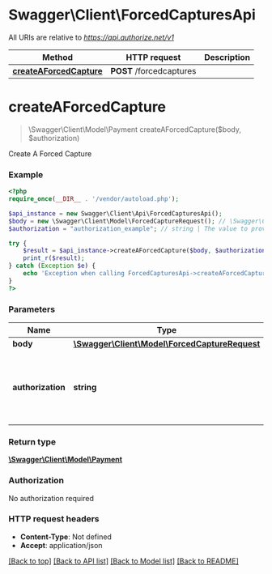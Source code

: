 # Swagger\Client\ForcedCapturesApi

All URIs are relative to *https://api.authorize.net/v1*

Method | HTTP request | Description
------------- | ------------- | -------------
[**createAForcedCapture**](ForcedCapturesApi.md#createAForcedCapture) | **POST** /forcedcaptures | 


# **createAForcedCapture**
> \Swagger\Client\Model\Payment createAForcedCapture($body, $authorization)



Create A Forced Capture

### Example
```php
<?php
require_once(__DIR__ . '/vendor/autoload.php');

$api_instance = new Swagger\Client\Api\ForcedCapturesApi();
$body = new \Swagger\Client\Model\ForcedCaptureRequest(); // \Swagger\Client\Model\ForcedCaptureRequest | 
$authorization = "authorization_example"; // string | The value to provide in the Authorization header of ANET API request

try {
    $result = $api_instance->createAForcedCapture($body, $authorization);
    print_r($result);
} catch (Exception $e) {
    echo 'Exception when calling ForcedCapturesApi->createAForcedCapture: ', $e->getMessage(), PHP_EOL;
}
?>
```

### Parameters

Name | Type | Description  | Notes
------------- | ------------- | ------------- | -------------
 **body** | [**\Swagger\Client\Model\ForcedCaptureRequest**](../Model/ForcedCaptureRequest.md)|  |
 **authorization** | **string**| The value to provide in the Authorization header of ANET API request | [optional]

### Return type

[**\Swagger\Client\Model\Payment**](../Model/Payment.md)

### Authorization

No authorization required

### HTTP request headers

 - **Content-Type**: Not defined
 - **Accept**: application/json

[[Back to top]](#) [[Back to API list]](../../README.md#documentation-for-api-endpoints) [[Back to Model list]](../../README.md#documentation-for-models) [[Back to README]](../../README.md)

